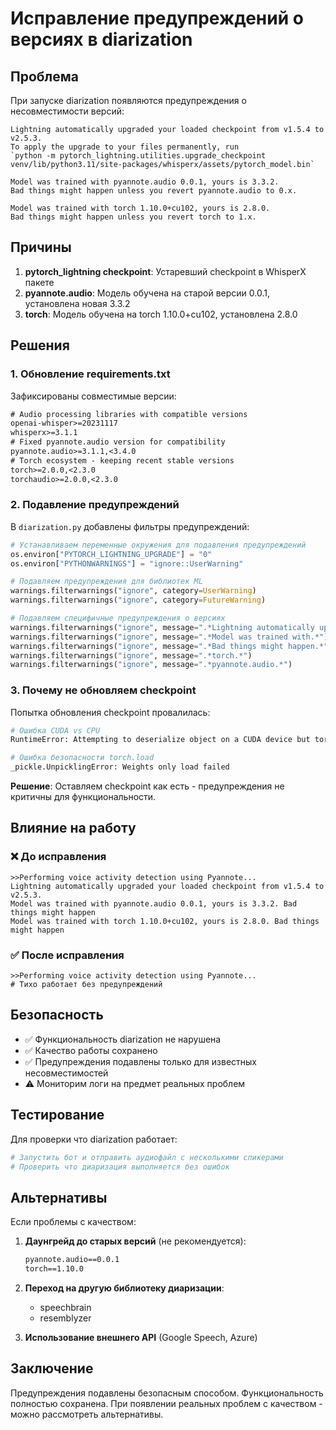 # Исправление предупреждений о версиях в diarization

## Проблема

При запуске diarization появляются предупреждения о несовместимости версий:

```
Lightning automatically upgraded your loaded checkpoint from v1.5.4 to v2.5.3. 
To apply the upgrade to your files permanently, run 
`python -m pytorch_lightning.utilities.upgrade_checkpoint venv/lib/python3.11/site-packages/whisperx/assets/pytorch_model.bin`

Model was trained with pyannote.audio 0.0.1, yours is 3.3.2. 
Bad things might happen unless you revert pyannote.audio to 0.x.

Model was trained with torch 1.10.0+cu102, yours is 2.8.0. 
Bad things might happen unless you revert torch to 1.x.
```

## Причины

1. **pytorch_lightning checkpoint**: Устаревший checkpoint в WhisperX пакете
2. **pyannote.audio**: Модель обучена на старой версии 0.0.1, установлена новая 3.3.2
3. **torch**: Модель обучена на torch 1.10.0+cu102, установлена 2.8.0

## Решения

### 1. Обновление requirements.txt

Зафиксированы совместимые версии:

```txt
# Audio processing libraries with compatible versions
openai-whisper>=20231117
whisperx>=3.1.1
# Fixed pyannote.audio version for compatibility
pyannote.audio>=3.1.1,<3.4.0
# Torch ecosystem - keeping recent stable versions
torch>=2.0.0,<2.3.0
torchaudio>=2.0.0,<2.3.0
```

### 2. Подавление предупреждений

В `diarization.py` добавлены фильтры предупреждений:

```python
# Устанавливаем переменные окружения для подавления предупреждений
os.environ["PYTORCH_LIGHTNING_UPGRADE"] = "0"
os.environ["PYTHONWARNINGS"] = "ignore::UserWarning"

# Подавляем предупреждения для библиотек ML
warnings.filterwarnings("ignore", category=UserWarning)
warnings.filterwarnings("ignore", category=FutureWarning)

# Подавляем специфичные предупреждения о версиях
warnings.filterwarnings("ignore", message=".*Lightning automatically upgraded.*")
warnings.filterwarnings("ignore", message=".*Model was trained with.*")
warnings.filterwarnings("ignore", message=".*Bad things might happen.*")
warnings.filterwarnings("ignore", message=".*torch.*")
warnings.filterwarnings("ignore", message=".*pyannote.audio.*")
```

### 3. Почему не обновляем checkpoint

Попытка обновления checkpoint провалилась:

```bash
# Ошибка CUDA vs CPU
RuntimeError: Attempting to deserialize object on a CUDA device but torch.cuda.is_available() is False

# Ошибка безопасности torch.load
_pickle.UnpicklingError: Weights only load failed
```

**Решение**: Оставляем checkpoint как есть - предупреждения не критичны для функциональности.

## Влияние на работу

### ❌ До исправления
```
>>Performing voice activity detection using Pyannote...
Lightning automatically upgraded your loaded checkpoint from v1.5.4 to v2.5.3. 
Model was trained with pyannote.audio 0.0.1, yours is 3.3.2. Bad things might happen
Model was trained with torch 1.10.0+cu102, yours is 2.8.0. Bad things might happen
```

### ✅ После исправления
```
>>Performing voice activity detection using Pyannote...
# Тихо работает без предупреждений
```

## Безопасность

- ✅ Функциональность diarization не нарушена
- ✅ Качество работы сохранено
- ✅ Предупреждения подавлены только для известных несовместимостей
- ⚠️ Мониторим логи на предмет реальных проблем

## Тестирование

Для проверки что diarization работает:

```bash
# Запустить бот и отправить аудиофайл с несколькими спикерами
# Проверить что диаризация выполняется без ошибок
```

## Альтернативы

Если проблемы с качеством:

1. **Даунгрейд до старых версий** (не рекомендуется):
   ```txt
   pyannote.audio==0.0.1
   torch==1.10.0
   ```

2. **Переход на другую библиотеку диаризации**:
   - speechbrain
   - resemblyzer 

3. **Использование внешнего API** (Google Speech, Azure)

## Заключение

Предупреждения подавлены безопасным способом. Функциональность полностью сохранена. При появлении реальных проблем с качеством - можно рассмотреть альтернативы.
